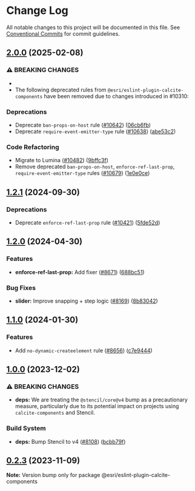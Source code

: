 # Change Log

All notable changes to this project will be documented in this file.
See [Conventional Commits](https://conventionalcommits.org) for commit guidelines.

## [2.0.0](https://github.com/Esri/calcite-design-system/compare/@esri/eslint-plugin-calcite-components@1.2.1...@esri/eslint-plugin-calcite-components@2.0.0) (2025-02-08)

### ⚠ BREAKING CHANGES

-
- The following deprecated rules from `@esri/eslint-plugin-calcite-components` have been removed due to changes introduced in #10310:

### Deprecations

- Deprecate `ban-props-on-host` rule ([#10642](https://github.com/Esri/calcite-design-system/issues/10642)) ([06cb6fb](https://github.com/Esri/calcite-design-system/commit/06cb6fbd72e43edbd8063215c4d80cea9c62783b))
- Deprecate `require-event-emitter-type` rule ([#10638](https://github.com/Esri/calcite-design-system/issues/10638)) ([abe53c2](https://github.com/Esri/calcite-design-system/commit/abe53c20cf2248a0875e5667cdb32f644010f771))

### Code Refactoring

- Migrate to Lumina ([#10482](https://github.com/Esri/calcite-design-system/issues/10482)) ([9bffc3f](https://github.com/Esri/calcite-design-system/commit/9bffc3fcbed65ffb91f089cd7846b1b06ada2b47))
- Remove deprecated `ban-props-on-host`, `enforce-ref-last-prop`, `require-event-emitter-type` rules ([#10679](https://github.com/Esri/calcite-design-system/issues/10679)) ([1e0e0ce](https://github.com/Esri/calcite-design-system/commit/1e0e0ce99aa35d4cdf9be04f8f77647ca7a3b736))

## [1.2.1](https://github.com/Esri/calcite-design-system/compare/@esri/eslint-plugin-calcite-components@1.2.0...@esri/eslint-plugin-calcite-components@1.2.1) (2024-09-30)

### Deprecations

- Deprecate `enforce-ref-last-prop` rule ([#10421](https://github.com/Esri/calcite-design-system/issues/10421)) ([5fde52d](https://github.com/Esri/calcite-design-system/commit/5fde52da05ec10db713e5ae119a6d77499d39ff7))

## [1.2.0](https://github.com/Esri/calcite-design-system/compare/@esri/eslint-plugin-calcite-components@1.1.0...@esri/eslint-plugin-calcite-components@1.2.0) (2024-04-30)

### Features

- **enforce-ref-last-prop:** Add fixer ([#8671](https://github.com/Esri/calcite-design-system/issues/8671)) ([688bc51](https://github.com/Esri/calcite-design-system/commit/688bc51bb06163a0b6b4b1a3c6685c8bed3f235b))

### Bug Fixes

- **slider:** Improve snapping + step logic ([#8169](https://github.com/Esri/calcite-design-system/issues/8169)) ([8b83042](https://github.com/Esri/calcite-design-system/commit/8b83042179b92e580fa4551fe4fcc8d3582aeb95))

## [1.1.0](https://github.com/Esri/calcite-design-system/compare/@esri/eslint-plugin-calcite-components@1.0.0...@esri/eslint-plugin-calcite-components@1.1.0) (2024-01-30)

### Features

- Add `no-dynamic-createelement` rule ([#8656](https://github.com/Esri/calcite-design-system/issues/8656)) ([c7e9444](https://github.com/Esri/calcite-design-system/commit/c7e94441f8cc263935e60a6c920dd9673af9b8c0))

## [1.0.0](https://github.com/Esri/calcite-design-system/compare/@esri/eslint-plugin-calcite-components@0.2.3...@esri/eslint-plugin-calcite-components@1.0.0) (2023-12-02)

### ⚠ BREAKING CHANGES

- **deps:** We are treating the `@stencil/core@v4` bump as a precautionary measure, particularly due to its potential impact on projects using `calcite-components` and Stencil.

### Build System

- **deps:** Bump Stencil to v4 ([#8108](https://github.com/Esri/calcite-design-system/issues/8108)) ([bcbb79f](https://github.com/Esri/calcite-design-system/commit/bcbb79f8c925d505bb4ee5e6a54861c5f6bb88b9))

## [0.2.3](https://github.com/Esri/calcite-design-system/compare/@esri/eslint-plugin-calcite-components@0.2.2...@esri/eslint-plugin-calcite-components@0.2.3) (2023-11-09)

**Note:** Version bump only for package @esri/eslint-plugin-calcite-components
